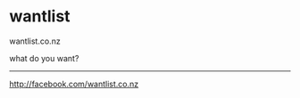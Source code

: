wantlist
========

wantlist.co.nz

what do you want?



----------------------------------
http://facebook.com/wantlist.co.nz

